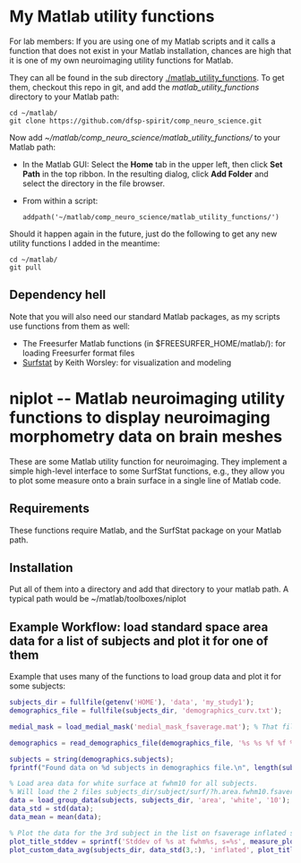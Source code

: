 # My Matlab utility functions

For lab members: If you are using one of my Matlab scripts and it calls a function that does not exist in your Matlab installation, chances are high that it is one of my own neuroimaging utility functions for Matlab.

They can all be found in the sub directory [./matlab_utility_functions](./matlab_utility_functions). To get them, checkout this repo in git, and add the *matlab_utility_functions* directory to your Matlab path:

    cd ~/matlab/
    git clone https://github.com/dfsp-spirit/comp_neuro_science.git

Now add *~/matlab/comp_neuro_science/matlab_utility_functions/* to your Matlab path:

* In the Matlab GUI: Select the **Home** tab in the upper left, then click **Set Path** in the top ribbon. In the resulting dialog, click **Add Folder** and select the directory in the file browser.
* From within a script:

    ```addpath('~/matlab/comp_neuro_science/matlab_utility_functions/')```

Should it happen again in the future, just do the following to get any new utility functions I added in the meantime:

    cd ~/matlab/
    git pull

## Dependency hell

Note that you will also need our standard Matlab packages, as my scripts use functions from them as well:

* The Freesurfer Matlab functions (in $FREESURFER_HOME/matlab/): for loading Freesurfer format files
* [Surfstat](https://galton.uchicago.edu/faculty/InMemoriam/worsley/research/surfstat/) by Keith Worsley: for visualization and modeling


# niplot -- Matlab neuroimaging utility functions to display neuroimaging morphometry data on brain meshes

These are some Matlab utility function for neuroimaging. They implement a simple high-level interface to some SurfStat functions, e.g., they allow you to plot some measure onto a brain surface in a single line of Matlab code.

## Requirements

These functions require Matlab, and the SurfStat package on your Matlab path.

## Installation

Put all of them into a directory and add that directory to your matlab path. A typical path would be ~/matlab/toolboxes/niplot


## Example Workflow: load standard space area data for a list of subjects and plot it for one of them

Example that uses many of the functions to load group data and plot it for some subjects:

```matlab
subjects_dir = fullfile(getenv('HOME'), 'data', 'my_study1');
demographics_file = fullfile(subjects_dir, 'demographics_curv.txt');

medial_mask = load_medial_mask('medial_mask_fsaverage.mat'); % That file is on the Matlab path, so no path needed.

demographics = read_demographics_file(demographics_file, '%s %s %f %f %f %f %f %f %s', ["subjects", "group", "age", "iq", "bd_pial_sa", "bd_white_sa", "bd_thickness", "bd_volume", "site"]);

subjects = string(demographics.subjects);
fprintf("Found data on %d subjects in demographics file.\n", length(subjects));

% Load area data for white surface at fwhm10 for all subjects.
% Will load the 2 files subjects_dir/subject/surf/?h.area.fwhm10.fsaverage.mgh  (where ? is 'l' and 'r' for the left and right hemispheres)
data = load_group_data(subjects, subjects_dir, 'area', 'white', '10');
data_std = std(data);
data_mean = mean(data);

% Plot the data for the 3rd subject in the list on fsaverage inflated surface
plot_title_stddev = sprintf('Stddev of %s at fwhm%s, s=%s', measure_plot_name, fwhm, surface);
plot_custom_data_avg(subjects_dir, data_std(3,:), 'inflated', plot_title_stddev);
```
